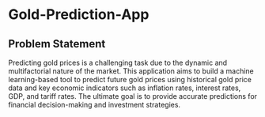 # Gold-Prediction-App
## Problem Statement
Predicting gold prices is a challenging task due to the dynamic and multifactorial nature of the market. This application aims to build a machine learning-based tool to predict future gold prices using historical gold price data and key economic indicators such as inflation rates, interest rates, GDP, and tariff rates. The ultimate goal is to provide accurate predictions for financial decision-making and investment strategies.
